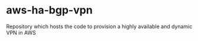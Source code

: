 # aws-ha-bgp-vpn
Repository which hosts the code to provision a highly available and dynamic VPN in AWS
